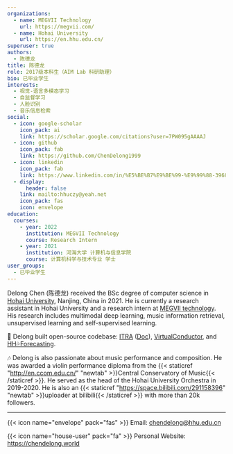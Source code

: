 ```yaml
---
organizations:
  - name: MEGVII Technology
    url: https://megvii.com/
  - name: Hohai University
    url: https://en.hhu.edu.cn/
superuser: true
authors:
  - 陈德龙
title: 陈德龙
role: 2017级本科生（AIM Lab 科研助理）
bio: 已毕业学生
interests:
  - 视觉-语言多模态学习
  - 自监督学习
  - 人脸识别
  - 音乐信息检索
social:
  - icon: google-scholar
    icon_pack: ai
    link: https://scholar.google.com/citations?user=7PW095gAAAAJ
  - icon: github
    icon_pack: fab
    link: https://github.com/ChenDelong1999
  - icon: linkedin
    icon_pack: fab
    link: https://www.linkedin.com/in/%E5%BE%B7%E9%BE%99-%E9%99%88-39685615b
  - display:
      header: false
    link: mailto:hhuczy@yeah.net
    icon_pack: fas
    icon: envelope
education:
  courses:
    - year: 2022
      institution: MEGVII Technology
      course: Research Intern
    - year: 2021
      institution: 河海大学 计算机与信息学院
      course: 计算机科学与技术专业 学士
user_groups:
  - 已毕业学生
---
```



Delong Chen (陈德龙) received the BSc degree of computer science in [Hohai University](https://en.hhu.edu.cn/), Nanjing, China in 2021. 
He is currently a research assistant in Hohai University and a research intern at [MEGVII technology](https://en.megvii.com). 
His research includes multimodal deep learning, music information retrieval, unsupervised learning and self-supervised learning. 

🚀 Delong built open-source codebase: 
[ITRA](https://github.com/ChenDelong1999/ITRA) ([Doc](https://itra.readthedocs.io)), 
[VirtualConductor](https://github.com/ChenDelong1999/VirtualConductor), and
[HH💦Forecasting](https://github.com/ChenDelong1999/HHForecasting).


🎶 Delong is also passionate about music performance and composition. He was awarded a violin performance diploma from the {{< staticref "http://en.ccom.edu.cn/" "newtab" >}}Central Conservatory of Music{{< /staticref >}}. 
He served as the head of the Hohai University Orchestra in 2019-2020. 
He is also an {{< staticref "https://space.bilibili.com/291158396" "newtab" >}}uploader at bilibili{{< /staticref >}} with more than 20k followers.

---

{{< icon name="envelope" pack="fas" >}} Email: chendelong@hhu.edu.cn

{{< icon name="house-user" pack="fa" >}} Personal Website: https://chendelong.world

